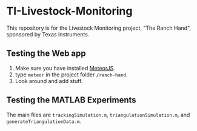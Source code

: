 # TI-Livestock-Monitoring

This repository is for the Livestock Monitoring project, "The Ranch Hand", sponsored by Texas Instruments.

## Testing the Web app
1. Make sure you have installed [MeteorJS](http://www.meteor.com).
2. type `meteor` in the project folder `/ranch-hand`.
3. Look around and add stuff.

## Testing the MATLAB Experiments

The main files are `trackingSimulation.m`, `triangulationSimulation.m`, and `generateTriangulationData.m`.
